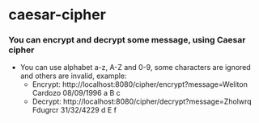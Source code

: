 # caesar-cipher

### You can encrypt and decrypt some message, using Caesar cipher
- You can use alphabet a-z, A-Z and 0-9, some characters are ignored and others are invalid, example:
  - Encrypt: http://localhost:8080/cipher/encrypt?message=Weliton Cardozo 08/09/1996 a B c
  - Decrypt: http://localhost:8080/cipher/decrypt?message=Zholwrq Fdugrcr 31/32/4229 d E f